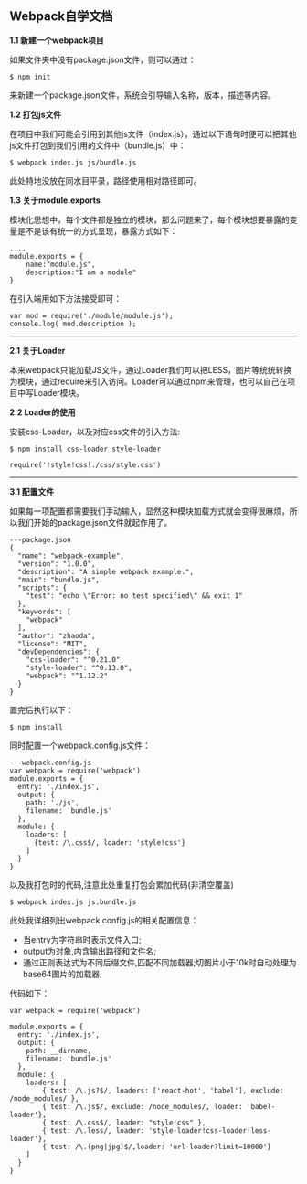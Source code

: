 ## Webpack自学文档 ##
**1.1	新建一个webpack项目**

如果文件夹中没有package.json文件，则可以通过：

	$ npm init

来新建一个package.json文件，系统会引导输入名称，版本，描述等内容。

**1.2	打包js文件**

在项目中我们可能会引用到其他js文件（index.js），通过以下语句时便可以把其他js文件打包到我们引用的文件中（bundle.js）中：

	$ webpack index.js js/bundle.js 

此处特地没放在同水目平录，路径使用相对路径即可。

**1.3	关于module.exports**

模块化思想中，每个文件都是独立的模块，那么问题来了，每个模块想要暴露的变量是不是该有统一的方式呈现，暴露方式如下：

	....
	module.exports = {
		name:"module.js",
		description:"I am a module"
	}

在引入端用如下方法接受即可：

	var mod = require('./module/module.js');
	console.log( mod.description );


----------

**2.1	关于Loader** 

本来webpack只能加载JS文件，通过Loader我们可以把LESS，图片等统统转换为模块，通过require来引入访问。Loader可以通过npm来管理，也可以自己在项目中写Loader模块。

**2.2	Loader的使用** 

安装css-Loader，以及对应css文件的引入方法:
		
	$ npm install css-loader style-loader

	require('!style!css!./css/style.css')

----------


**3.1	配置文件** 

如果每一项配置都需要我们手动输入，显然这种模块加载方式就会变得很麻烦，所以我们开始的package.json文件就起作用了。

	---package.json
	{
	  "name": "webpack-example",
	  "version": "1.0.0",
	  "description": "A simple webpack example.",
	  "main": "bundle.js",
	  "scripts": {
	    "test": "echo \"Error: no test specified\" && exit 1"
	  },
	  "keywords": [
	    "webpack"
	  ],
	  "author": "zhaoda",
	  "license": "MIT",
	  "devDependencies": {
	    "css-loader": "^0.21.0",
	    "style-loader": "^0.13.0",
	    "webpack": "^1.12.2"
	  }
	}
置完后执行以下：

	$ npm install

同时配置一个webpack.config.js文件：

	---webpack.config.js
	var webpack = require('webpack')
	module.exports = {
	  entry: './index.js',
	  output: {
	    path: './js',
	    filename: 'bundle.js'
	  },
	  module: {
	    loaders: [
	      {test: /\.css$/, loader: 'style!css'}
	    ]
	  }
	}

以及我打包时的代码,注意此处重复打包会累加代码(非清空覆盖)

	$ webpack index.js js.bundle.js

此处我详细列出webpack.config.js的相关配置信息：

- 当entry为字符串时表示文件入口;
- output为对象,内含输出路径和文件名;
- 通过正则表达式为不同后缀文件,匹配不同加载器;切图片小于10k时自动处理为base64图片的加载器; 
 
代码如下：
	
	var webpack = require('webpack')
	
	module.exports = {
	  entry: './index.js',			
	  output: {						
	    path: __dirname,
	    filename: 'bundle.js'
	  },
	  module: {	
	    loaders: [
	        { test: /\.js?$/, loaders: ['react-hot', 'babel'], exclude: /node_modules/ },
	        { test: /\.js$/, exclude: /node_modules/, loader: 'babel-loader'},
	        { test: /\.css$/, loader: "style!css" },
	        { test: /\.less/, loader: 'style-loader!css-loader!less-loader'},
			{ test: /\.(png|jpg)$/,loader: 'url-loader?limit=10000'}
	    ]
	  }
	}